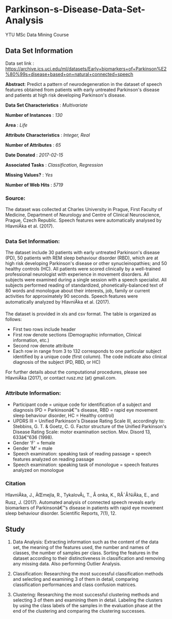 # Parkinson-s-Disease-Data-Set-Analysis
YTU MSc Data Mining Course

## Data Set Information

Data set link : https://archive.ics.uci.edu/ml/datasets/Early+biomarkers+of+Parkinson%E2%80%99s+disease+based+on+natural+connected+speech

**Abstract**: Predict a pattern of neurodegeneration in the dataset of speech features obtained from patients with early untreated Parkinson's disease and patients at high risk developing Parkinson's disease.

**Data Set Characteristics** : *Multivariate*

**Number of Instances** : *130*

**Area** : *Life*

**Attribute Characteristics** : *Integer, Real*

**Number of Attributes** : *65*

**Date Donated** : *2017-02-15*

**Associated Tasks** : *Classification, Regression*

**Missing Values?** : *Yes*

**Number of Web Hits** : *5719*


### Source:

The dataset was collected at Charles University in Prague, First Faculty of Medicine, Department of Neurology and Centre of Clinical Neuroscience, Prague, Czech Republic. Speech features were automatically analysed by HlavniÄka et al. (2017).


### Data Set Information:

The dataset include 30 patients with early untreated Parkinson's disease (PD), 50 patients with REM sleep behaviour disorder (RBD), which are at high risk developing Parkinson's disease or other synucleinopathies; and 50 healthy controls (HC). All patients were scored clinically by a well-trained professional neurologist with experience in movement disorders. All subjects were examined during a single session with a speech specialist. All subjects performed reading of standardized, phonetically-balanced text of 80 words and monologue about their interests, job, family or current activities for approximately 90 seconds. Speech features were automatically analyzed by HlavniÄka et al. (2017).

The dataset is provided in xls and csv format. The table is organized as follows:

* First two rows include header
* First row denote sections (Demographic information, Clinical information, etc.)
* Second row denote attribute
* Each row in range from 3 to 132 corresponds to one particular subject identified by a unique code (first column). The code indicate also clinical diagnosis of the subject (PD, RBD, or HC)

For further details about the computational procedures, please see HlavniÄka (2017), or contact rusz.mz (at) gmail.com.


### Attribute Information:

* Participant code = unique code for identification of a subject and diagnosis (PD = Parkinsonâ€™s disease, RBD = rapid eye movement sleep behaviour disorder, HC = Healthy control)
* UPDRS III = Unified Parkinson's Disease Rating Scale III, accordingly to: Stebbins, G. T. & Goetz, C. G. Factor structure of the Unified Parkinson's Disease Rating Scale: motor examination section. Mov. Disord 13, 633â€“636 (1998).
* Gender 'F' = female
* Gender 'M' = male
* Speech examination: speaking task of reading passage = speech features analyzed on reading passage
* Speech examination: speaking task of monologue = speech features analyzed on monologue

### Citation
HlavniÄka, J., ÄŒmejla, R., TykalovÃ¡, T., Å onka, K., RÅ¯Å¾iÄka, E., and Rusz, J. (2017). Automated analysis of connected speech reveals early biomarkers of Parkinsonâ€™s disease in patients with rapid eye movement sleep behaviour disorder. Scientific Reports, 7(1), 12.

## Study

1. Data Analysis: Extracting information such as the content of the data set, the meaning of the features used, the number and names of classes, the number of samples per class. Sorting the features in the dataset according to their distinctiveness in classification and removing any missing data. Also performing Outlier Analysis.

2. Classification: Researching the most successful classification methods and selecting and examining 3 of them in detail, comparing classification performances and class confusion matrices.

3. Clustering: Researching the most successful clustering methods and selecting 3 of them and examining them in detail. Labeling the clusters by using the class labels of the samples in the evaluation phase at the end of the clustering and comparing the clustering successes.
